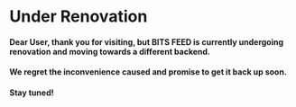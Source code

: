 # Under Renovation
#### Dear User, thank you for visiting, but BITS FEED is currently undergoing renovation and moving towards a different backend. 
#### We regret the inconvenience caused and promise to get it back up soon.
#### Stay tuned! 
